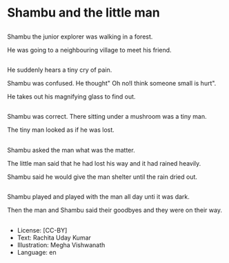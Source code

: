 # Shambu and the little man

##
Shambu the junior explorer was walking in a forest.

He was going to a neighbouring village to meet his friend.

##
He suddenly hears a tiny cry of pain.

Shambu was confused. He thought" Oh no!I think someone small is hurt".

He takes out his magnifying glass to find out.

##
Shambu was correct. There sitting under a mushroom was a tiny man.

The tiny man looked as if he was lost.

##
Shambu asked the man what was the matter.

The little man said that he had lost his way and it had rained heavily.

Shambu said he would give the man shelter until the rain dried out.

##
Shambu played and played with the man all day unti it was dark.

Then the man and Shambu said their goodbyes and they were on their way.

##
* License: [CC-BY]
* Text: Rachita Uday Kumar
* Illustration: Megha Vishwanath
* Language: en
